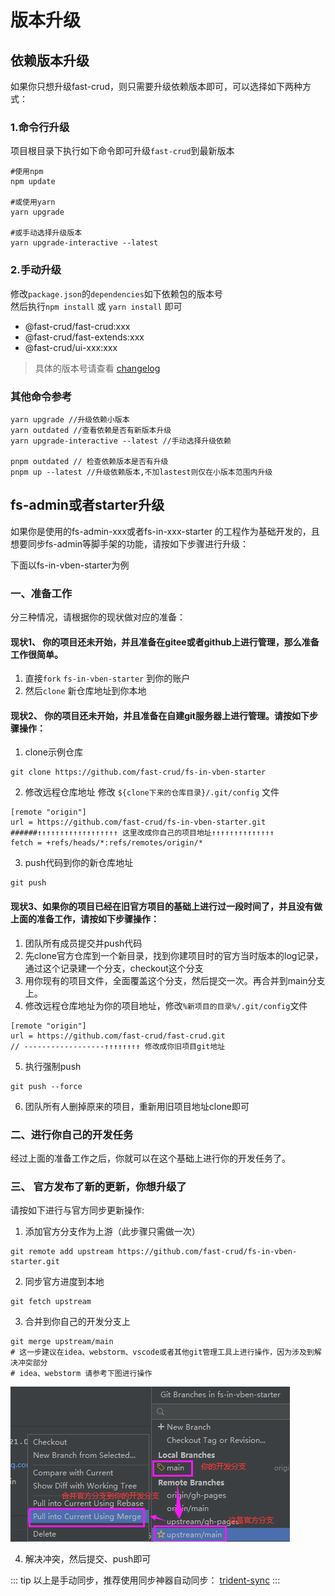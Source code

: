# 版本升级

## 依赖版本升级
如果你只想升级fast-crud，则只需要升级依赖版本即可，可以选择如下两种方式：

### 1.命令行升级
项目根目录下执行如下命令即可升级`fast-crud`到最新版本
```
#使用npm
npm update

#或使用yarn 
yarn upgrade

#或手动选择升级版本
yarn upgrade-interactive --latest
```

### 2.手动升级

修改`package.json`的`dependencies`如下依赖包的版本号    
然后执行`npm install` 或 `yarn install` 即可
   
* @fast-crud/fast-crud:xxx
* @fast-crud/fast-extends:xxx
* @fast-crud/ui-xxx:xxx

> 具体的版本号请查看 [changelog](./changelogs/CHANGELOG.md)

### 其他命令参考
```shell script
yarn upgrade //升级依赖小版本
yarn outdated //查看依赖是否有新版本升级
yarn upgrade-interactive --latest //手动选择升级依赖

pnpm outdated // 检查依赖版本是否有升级
pnpm up --latest //升级依赖版本,不加lastest则仅在小版本范围内升级
```


## fs-admin或者starter升级
如果你是使用的fs-admin-xxx或者fs-in-xxx-starter 的工程作为基础开发的，且想要同步fs-admin等脚手架的功能，请按如下步骤进行升级：




下面以fs-in-vben-starter为例
### 一、准备工作
分三种情况，请根据你的现状做对应的准备：

#### 现状1、 你的项目还未开始，并且准备在gitee或者github上进行管理，那么准备工作很简单。
1. 直接`fork` `fs-in-vben-starter` 到你的账户 
2. 然后`clone` 新仓库地址到你本地


#### 现状2、 你的项目还未开始，并且准备在自建git服务器上进行管理。请按如下步骤操作：

1. clone示例仓库 
```shell
git clone https://github.com/fast-crud/fs-in-vben-starter
```

  2. 修改远程仓库地址
修改 `${clone下来的仓库目录}/.git/config` 文件
```shell
[remote "origin"]
url = https://github.com/fast-crud/fs-in-vben-starter.git
######↑↑↑↑↑↑↑↑↑↑↑↑↑↑↑↑↑↑ 这里改成你自己的项目地址↑↑↑↑↑↑↑↑↑↑↑↑↑↑
fetch = +refs/heads/*:refs/remotes/origin/*
```

3. push代码到你的新仓库地址
```shell
git push
```

#### 现状3、如果你的项目已经在旧官方项目的基础上进行过一段时间了，并且没有做上面的准备工作，请按如下步骤操作：
1. 团队所有成员提交并push代码
2. 先clone官方仓库到一个新目录，找到你建项目时的官方当时版本的log记录，通过这个记录建一个分支，checkout这个分支
3. 用你现有的项目文件，全面覆盖这个分支，然后提交一次。再合并到main分支上。
4. 修改远程仓库地址为你的项目地址，修改`%新项目的目录%/.git/config`文件
```shell
[remote "origin"]
url = https://github.com/fast-crud/fast-crud.git
// ------------------↑↑↑↑↑↑↑↑ 修改成你旧项目git地址

```
5. 执行强制push
```shell
git push --force
```
6. 团队所有人删掉原来的项目，重新用旧项目地址clone即可

### 二、进行你自己的开发任务
经过上面的准备工作之后，你就可以在这个基础上进行你的开发任务了。

### 三、 官方发布了新的更新，你想升级了
请按如下进行与官方同步更新操作:
1.  添加官方分支作为上游（此步骤只需做一次）
```shell
git remote add upstream https://github.com/fast-crud/fs-in-vben-starter.git
```
2.  同步官方进度到本地
```shell
git fetch upstream
```
3.  合并到你自己的开发分支上
```shell
git merge upstream/main
# 这一步建议在idea、webstorm、vscode或者其他git管理工具上进行操作，因为涉及到解决冲突部分     
# idea、webstorm 请参考下图进行操作
```

![](../../../../images/merge-upgreade.png)

4. 解决冲突，然后提交、push即可



::: tip
以上是手动同步，推荐使用同步神器自动同步： [trident-sync](https://github.com/handsfree-work/trident-sync)
:::

